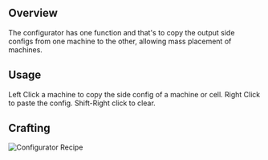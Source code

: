 ## Overview

The configurator has one function and that's to copy the output side
configs from one machine to the other, allowing mass placement of
machines.

## Usage

Left Click a machine to copy the side config of a machine or cell. Right
Click to paste the config. Shift-Right click to clear.

## Crafting

![Configurator Recipe](/assets/craftory-tech/crafting/Configurator.svg)
